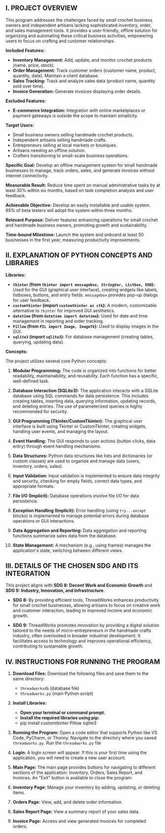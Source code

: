 ## I. PROJECT OVERVIEW

This program addresses the challenges faced by small crochet business owners and independent artisans lacking sophisticated inventory, order, and sales management tools.  It provides a user-friendly, offline solution for organizing and automating these critical business activities, empowering users to focus on crafting and customer relationships.

**Included Features:**

* **Inventory Management:** Add, update, and monitor crochet products (name, price, stock).
* **Order Management:** Track customer orders (customer name, product, quantity, date). Maintain a client database.
* **Sales Tracking:** Track and analyze sales data (product name, quantity sold over time).
* **Invoice Generation:** Generate invoices displaying order details.

**Excluded Features:**

* **E-commerce Integration:**  Integration with online marketplaces or payment gateways is outside the scope to maintain simplicity.

**Target Users:**

* Small business owners selling handmade crochet products.
* Independent artisans selling handmade crafts.
* Entrepreneurs selling at local markets or boutiques.
* Artisans needing an offline solution.
* Crafters transitioning to small-scale business operations.

**Specific Goal:** Develop an offline management system for small handmade businesses to manage, track orders, sales, and generate invoices without internet connectivity.

**Measurable Result:** Reduce time spent on manual administrative tasks by at least 30% within six months, based on task completion analysis and user feedback.

**Achievable Objective:** Develop an easily installable and usable system. 85% of beta testers will adopt the system within three months.

**Relevant Purpose:** Deliver features enhancing operations for small crochet and handmade business owners, promoting growth and sustainability.

**Time-bound Milestone:** Launch the system and onboard at least 50 businesses in the first year, measuring productivity improvements.


## II. EXPLANATION OF PYTHON CONCEPTS AND LIBRARIES

**Libraries:**

* **`tkinter` (from `tkinter import messagebox, StringVar, Listbox, END`):**  Used for the GUI (graphical user interface), creating widgets like labels, listboxes, buttons, and entry fields. `messagebox` provides pop-up dialogs for user feedback.
* **`customtkinter` (import `customtkinter as ctk`):** A modern, customizable alternative to `tkinter` for improved GUI aesthetics.
* **`datetime` (from `datetime import datetime`):** Used for date and time management in reporting and order tracking.
* **`Pillow` (from `PIL import Image, ImageTk`):** Used to display images in the GUI.
* **`sqlite3` (import `sqlite3`):**  For database management (creating tables, querying, updating data).


**Concepts:**

The project utilizes several core Python concepts:

1.  **Modular Programming:** The code is organized into functions for better readability, maintainability, and reusability.  Each function has a specific, well-defined task.

2.  **Database Interaction (SQLite3):**  The application interacts with a SQLite database using SQL commands for data persistence. This includes creating tables, inserting data, querying information, updating records, and deleting entries.  The use of parameterized queries is highly recommended for security.

3.  **GUI Programming (Tkinter/CustomTkinter):**  The graphical user interface is built using Tkinter or CustomTkinter, creating widgets, handling user events, and managing the layout.

4.  **Event Handling:** The GUI responds to user actions (button clicks, data entry) through event handling mechanisms.

5.  **Data Structures:**  Python data structures like lists and dictionaries (or custom classes) are used to organize and manage data (users, inventory, orders, sales).

6.  **Input Validation:**  Input validation is implemented to ensure data integrity and security, checking for empty fields, correct data types, and appropriate formats.

7.  **File I/O (Implicit):**  Database operations involve file I/O for data persistence.

8.  **Exception Handling (Implicit):**  Error handling (using `try...except` blocks) is implemented to manage potential errors during database operations or GUI interactions.

9.  **Data Aggregation and Reporting:** Data aggregation and reporting functions summarize sales data from the database.

10. **State Management:**  A mechanism (e.g., using frames) manages the application's state, switching between different views.


## III. DETAILS OF THE CHOSEN SDG AND ITS INTEGRATION

This project aligns with **SDG 8: Decent Work and Economic Growth** and **SDG 9: Industry, Innovation, and Infrastructure**.

* **SDG 8:** By providing efficient tools, ThreadWorks enhances productivity for small crochet businesses, allowing artisans to focus on creative work and customer interaction, leading to improved income and economic growth.

* **SDG 9:** ThreadWorks promotes innovation by providing a digital solution tailored to the needs of micro-entrepreneurs in the handmade crafts industry, often overlooked in broader industrial development.  It facilitates access to technology and improves operational efficiency, contributing to sustainable growth.


## IV. INSTRUCTIONS FOR RUNNING THE PROGRAM

1. **Download Files:** Download the following files and save them to the same directory:

   * `threadworksdb` (database file)
   * `threadworks.py` (main Python script)
     
2. **Install Libraries:**

   * **Open your terminal or command prompt.**
   * **Install the required libraries using pip:**
   * 
     pip install customtkinter Pillow sqlite3

3. **Running the Program:** Open a code editor that supports Python like VS Code, PyCharm, or Thonny. Navigate to the directory where you saved `threadworks.py`. Run the `threadworks.py` file

4. **Login:** A login screen will appear.  If this is your first time using the application, you will need to create a new user account.

5. **Main Page:** The main page provides buttons for navigating to different sections of the application: Inventory, Orders, Sales Report, and Invoices.  An "Exit" button is available to close the program.

6. **Inventory Page:** Manage your inventory by adding, updating, or deleting items.

7. **Orders Page:**  View, add, and delete order information.

8. **Sales Report Page:**  View a summary report of your sales data.

9. **Invoice Page:** Access and view generated invoices for completed orders.
